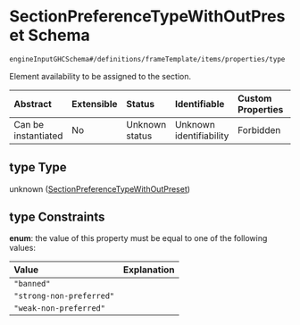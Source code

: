 # SectionPreferenceTypeWithOutPreset Schema

```txt
engineInputGHCSchema#/definitions/frameTemplate/items/properties/type
```

Element availability to be assigned to the section.

| Abstract            | Extensible | Status         | Identifiable            | Custom Properties | Additional Properties | Access Restrictions | Defined In                                                        |
| :------------------ | :--------- | :------------- | :---------------------- | :---------------- | :-------------------- | :------------------ | :---------------------------------------------------------------- |
| Can be instantiated | No         | Unknown status | Unknown identifiability | Forbidden         | Allowed               | none                | [ghc.schema.json*](../out/ghc.schema.json "open original schema") |

## type Type

unknown ([SectionPreferenceTypeWithOutPreset](ghc-definitions-frametemplate-sectionpreference-properties-sectionpreferencetypewithoutpreset.md))

## type Constraints

**enum**: the value of this property must be equal to one of the following values:

| Value                    | Explanation |
| :----------------------- | :---------- |
| `"banned"`               |             |
| `"strong-non-preferred"` |             |
| `"weak-non-preferred"`   |             |
